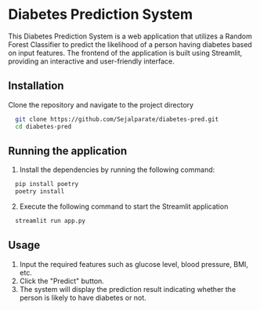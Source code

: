 
# Diabetes Prediction System

This Diabetes Prediction System is a web application that utilizes a Random Forest Classifier to predict the likelihood of a person having diabetes based on input features. The frontend of the application is built using Streamlit, providing an interactive and user-friendly interface.




## Installation

Clone the repository and navigate to the project directory

```bash
  git clone https://github.com/Sejalparate/diabetes-pred.git
  cd diabetes-pred

```


    
## Running the application

1. Install the dependencies by running the following command:
```bash
  pip install poetry
  poetry install
```

2. Execute the following command to start the Streamlit application

```bash
  streamlit run app.py
```


## Usage

1. Input the required features such as glucose level, blood pressure, BMI, etc.
2. Click the "Predict" button.
3. The system will display the prediction result indicating whether the person is likely to have diabetes or not.


